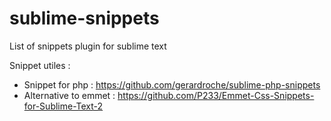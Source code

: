 # sublime-snippets
List of snippets plugin for sublime text

Snippet utiles : 

* Snippet for php : https://github.com/gerardroche/sublime-php-snippets
* Alternative to emmet : https://github.com/P233/Emmet-Css-Snippets-for-Sublime-Text-2
